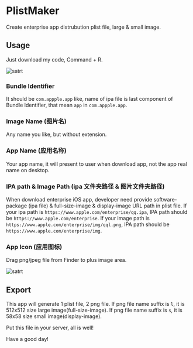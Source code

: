 # PlistMaker
Create enterprise app distrubution plist file, large &amp; small image.

## Usage 

Just download my code, Command + R.

![satrt](http://oqedp1ccg.bkt.clouddn.com/startpage.png)

### Bundle Identifier

It should be `com.appple.app` like, name of ipa file is last component of Bundle Identifier, that mean `app` in `com.appple.app`.

### Image Name (图片名)

Any name you like, but without extension.

### App Name (应用名称)

Your app name, it will present to user when download app, not the app real name on desktop.

### IPA path & Image Path (ipa 文件夹路径 & 图片文件夹路径)

When download enterprise iOS app, developer need provide software-package (ipa file) & full-size-image & display-image URL path in plist file.
If your ipa path is `https://www.apple.com/enterprise/qq.ipa`, IPA path should be `https://www.apple.com/enterprise`.
If your image path is `https://www.apple.com/enterprise/img/qql.png`, IPA path should be `https://www.apple.com/enterprise/img`.

### App Icon (应用图标)

Drag png/jpeg file from Finder to plus image area.

![satrt](http://oqedp1ccg.bkt.clouddn.com/drag-demo-gif.gif)

## Export

This app will generate 1 plist file, 2 png file. 
If png file name suffix is `l`, it is 512x512 size large image(full-size-image).
If png file name suffix is `s`, it is 58x58 size small image(display-image).

Put this file in your server, all is well!

Have a good day!
